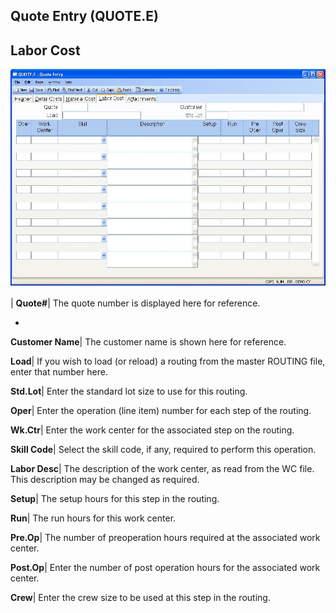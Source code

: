 ## Quote Entry (QUOTE.E)
<PageHeader />

## Labor Cost

![](./QUOTE-E-4.jpg)

| **Quote#**|  The quote number is displayed here for reference.

-  
**Customer Name**|  The customer name is shown here for reference.

**Load**|  If you wish to load (or reload) a routing from the master ROUTING
file, enter that number here.

**Std.Lot**|  Enter the standard lot size to use for this routing.

**Oper**|  Enter the operation (line item) number for each step of the
routing.

**Wk.Ctr**|  Enter the work center for the associated step on the routing.

**Skill Code**|  Select the skill code, if any, required to perform this
operation.

**Labor Desc**|  The description of the work center, as read from the WC file.
This description may be changed as required.

**Setup**|  The setup hours for this step in the routing.

**Run**|  The run hours for this work center.

**Pre.Op**|  The number of preoperation hours required at the associated work
center.

**Post.Op**|  Enter the number of post operation hours for the associated work
center.

**Crew**|  Enter the crew size to be used at this step in the routing.


<badge text= "Version 8.10.57 " vertical="middle" />

<PageFooter />
